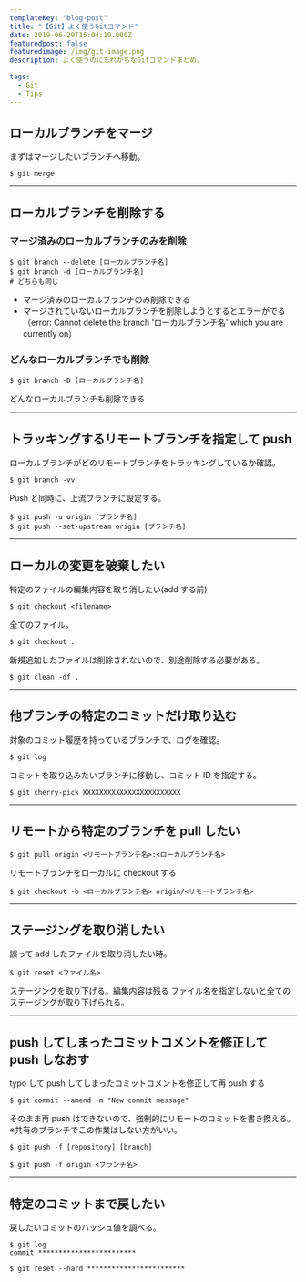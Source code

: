 ```yaml
---
templateKey: "blog-post"
title: "【Git】よく使うGitコマンド"
date: 2019-06-29T15:04:10.000Z
featuredpost: false
featuredimage: /img/git-image.png
description: よく使うのに忘れがちなGitコマンドまとめ。

tags:
  - Git
  - Tips
---
```


## ローカルブランチをマージ

まずはマージしたいブランチへ移動。

```
$ git merge
```

---

## ローカルブランチを削除する

### マージ済みのローカルブランチのみを削除

```
$ git branch --delete [ローカルブランチ名]
$ git branch -d [ローカルブランチ名]
# どちらも同じ
```

- マージ済みのローカルブランチのみ削除できる
- マージされていないローカルブランチを削除しようとするとエラーがでる
  <br>（error: Cannot delete the branch 'ローカルブランチ名' which you are currently on）

### どんなローカルブランチでも削除

```
$ git branch -D [ローカルブランチ名]
```

どんなローカルブランチも削除できる

---

## トラッキングするリモートブランチを指定して push

ローカルブランチがどのリモートブランチをトラッキングしているか確認。

```
$ git branch -vv
```

Push と同時に、上流ブランチに設定する。

```
$ git push -u origin [ブランチ名]
$ git push --set-upstream origin [ブランチ名]
```

---

## ローカルの変更を破棄したい

特定のファイルの編集内容を取り消したい(add する前)

```
$ git checkout <filename>
```

全てのファイル。

```
$ git checkout .
```

新規追加したファイルは削除されないので、別途削除する必要がある。

```
$ git clean -df .
```

---

## 他ブランチの特定のコミットだけ取り込む

対象のコミット履歴を持っているブランチで、ログを確認。

```
$ git log
```

コミットを取り込みたいブランチに移動し、コミット ID を指定する。

```
$ git cherry-pick XXXXXXXXXXXXXXXXXXXXXXXX
```

---

## リモートから特定のブランチを pull したい

```
$ git pull origin <リモートブランチ名>:<ローカルブランチ名>
```

リモートブランチをローカルに checkout する

```
$ git checkout -b <ローカルブランチ名> origin/<リモートブランチ名>
```

---

## ステージングを取り消したい

誤って add したファイルを取り消したい時。

```
$ git reset <ファイル名>
```

ステージングを取り下げる。編集内容は残る
ファイル名を指定しないと全てのステージングが取り下げられる。

---

## push してしまったコミットコメントを修正して push しなおす

typo して push してしまったコミットコメントを修正して再 push する

```
$ git commit --amend -m "New commit message"
```

そのまま再 push はできないので、強制的にリモートのコミットを書き換える。
※共有のブランチでこの作業はしない方がいい。

```
$ git push -f [repository] [branch]
```

```
$ git push -f origin <ブランチ名>
```

---

## 特定のコミットまで戻したい

戻したいコミットのハッシュ値を調べる。

```
$ git log
commit ************************
```

```
$ git reset --hard ************************
```
